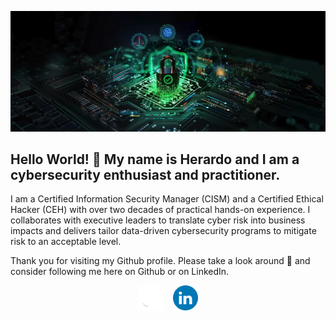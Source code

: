 <p align="center">
  <img src="/assets/images/cysec banner.png">
</p>

## Hello World! 👋 My name is Herardo and I am a cybersecurity enthusiast and practitioner. 

I am a Certified Information Security Manager (CISM) and a Certified Ethical Hacker (CEH) with over two decades of practical hands-on experience. I collaborates with executive leaders to translate cyber risk into business impacts and delivers tailor data-driven cybersecurity programs to mitigate risk to an acceptable level.

Thank you for visiting my Github profile. Please take a look around 👀 and consider following me here on Github or on LinkedIn.

<p style="display: flex; justify-content: center; align-items: center; gap: 15px;">
  <a href="https://github.com/herardo-m">
    <img src="/assets/images/Github.png" width="40" height="40">
  </a>
  <a href="https://linkedin.com/in/herardomartinez">
    <img src="/assets/images/LinkedIn.png" width="40" height="40">
  </a>
</p>
